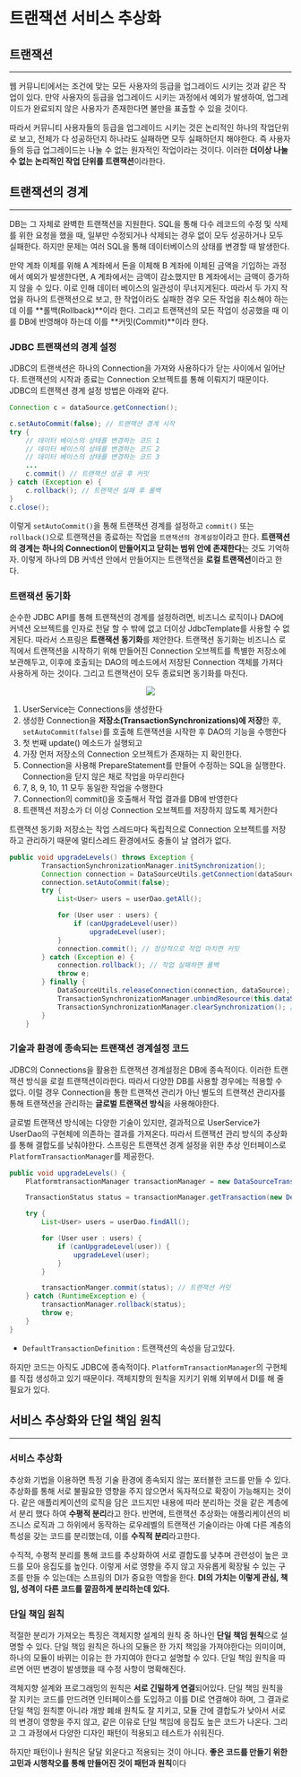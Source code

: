# 트랜잭션 서비스 추상화

## 트랜잭션
---

웹 커뮤니티에서는 조건에 맞는 모든 사용자의 등급을 업그레이드 시키는 것과 같은 작업이 있다. 만약 사용자의 등급을 업그레이드 시키는 과정에서 예외가 발생하여, 업그레이드가 완료되지 않은 사용자가 존재한다면 불만을 표출할 수 있을 것이다.<br/>

따라서 커뮤니티 사용자들의 등급을 업그레이드 시키는 것은 논리적인 하나의 작업단위로 보고, 전체가 다 성공하던지 하나라도 실패하면 모두 실패하던지 해야한다. 즉 사용자들의 등급 업그레이드는 나눌 수 없는 원자적인 작업이라는 것이다. 이러한 **더이상 나눌 수 없는 논리적인 작업 단위를 트랜잭션**이라한다.<br/>

## 트랜잭션의 경계
---

DB는 그 자체로 완벽한 트랜잭션을 지원한다. SQL을 통해 다수 레코드의 수정 및 삭제를 위한 요청을 했을 때, 일부만 수정되거나 삭제되는 경우 없이 모두 성공하거나 모두 실패한다. 하지만 문제는 여러 SQL을 통해 데이터베이스의 상태를 변경할 때 발생한다.<br/>

만약 계좌 이체를 위해 A 계좌에서 돈을 이체해 B 계좌에 이체된 금액을 기입하는 과정에서 예외가 발생한다면, A 계좌에서는 금액이 감소했지만 B 계좌에서는 금액이 증가하지 않을 수 있다. 이로 인해 데이터 베이스의 일관성이 무너지게된다. 따라서 두 가지 작업을 하나의 트랜잭션으로 보고, 한 작업이라도 실패한 경우 모든 작업을 취소해야 하는데 이를 **롤백(Rollback)**이라 한다. 그리고 트랜잭션의 모든 작업이 성공했을 때 이를 DB에 반영해야 하는데 이를 **커밋(Commit)**이라 한다.<br/>

### JDBC 트랜잭션의 경계 설정
JDBC의 트랜색션은 하나의 Connection을 가져와 사용하다가 닫는 사이에서 일어난다. 트랜잭션의 시작과 종료는 Connection 오브젝트를 통해 이뤄지기 때문이다. JDBC의 트랜잭션 경계 설정 방법은 아래와 같다.

```java
Connection c = dataSource.getConnection();

c.setAutoCommit(false); // 트랜잭션 경계 시작
try {
    // 데이터 베이스의 상태를 변경하는 코드 1
    // 데이터 베이스의 상태를 변경하는 코드 2
    // 데이터 베이스의 상태를 변경하는 코드 3
    ...
    c.commit() // 트랜잭션 성공 후 커밋
} catch (Exception e) {
    c.rollback(); // 트랜잭션 실패 후 롤백
}
c.close();
```
이렇게 `setAutoCommit()`을 통해 트랜잭션 경계를 설정하고 `commit()` 또는 `rollback()`으로 트랜잭션을 종료하는 작업을 `트랜잭션의 경계설정`이라고 한다. **트랜잭션의 경계는 하나의 Connection이 만들어지고 닫히는 범위 안에 존재한다**는 것도 기억하자. 이렇게 하나의 DB 커넥션 안에서 만들어지는 트랜잭션을 **로컬 트랜잭션**이라고 한다.<br/>

### 트랜잭션 동기화
순수한 JDBC API를 통해 트랜잭션의 경계를 설정하려면, 비즈니스 로직이나 DAO에 커넥션 오브젝트를 인자로 전달 할 수 밖에 없고 더이상 JdbcTemplate를 사용할 수 없게된다. 따라서 스프링은 **트랜잭션 동기화**를 제안한다. 트랜잭션 동기화는 비즈니스 로직에서 트랜잭션을 시작하기 위해 만들어진 Connection 오브젝트를 특별한 저장소에 보관해두고, 이후에 호출되는 DAO의 메소드에서 저장된 Connection 객체를 가져다 사용하게 하는 것이다. 그리고 트랜잭션이 모두 종료되면 동기화를 마친다.<br/>

<p align=middle>
    <img src=https://user-images.githubusercontent.com/60502370/132179836-a1a0b51e-a16d-405a-974d-bb4b964c9bff.png>
</p>

1. UserService는 Connections을 생성한다
2. 생성한 Connection을 **저장소(TransactionSynchronizations)에 저장**한 후, `setAutoCommit(false)`를 호출해 트랜잭션을 시작한 후 DAO의 기능을 수행한다
3. 첫 번째 update() 메소드가 실행되고
4. 가장 먼저 저장소의 Connection 오브젝트가 존재하는 지 확인한다.
5. Connection을 사용해 PrepareStatement를 만들어 수정하는 SQL을 실행한다. Connection을 닫지 않은 채로 작업을 마무리한다
6. 7, 8, 9, 10, 11 모두 동일한 작업을 수행한다
12. Connection의 commit()을 호출해서 작업 결과를 DB에 반영한다
13. 트랜잭션 저장소가 더 이상 Connection 오브젝트를 저장하지 않도록 제거한다

트랜잭션 동기화 저장소는 작업 스레드마다 독립적으로 Connection 오브젝트를 저장하고 관리하기 때문에 멀티스레드 환경에서도 충돌이 날 염려가 없다.

```java
public void upgradeLevels() throws Exception {
        TransactionSynchronizationManager.initSynchronization();
        Connection connection = DataSourceUtils.getConnection(dataSource);
        connection.setAutoCommit(false);
        try {
            List<User> users = userDao.getAll();

            for (User user : users) {
                if (canUpgradeLevel(user))
                    upgradeLevel(user);
            }
            connection.commit(); // 정상적으로 작업 마치면 커밋
        } catch (Exception e) {
            connection.rollback(); // 작업 실패하면 롤백
            throw e;
        } finally {
            DataSourceUtils.releaseConnection(connection, dataSource); // DB 커넥션을 안전하게 닫는다
            TransactionSynchronizationManager.unbindResource(this.dataSource); // 동기화 작업 종료 및
            TransactionSynchronizationManager.clearSynchronization(); // 저장소 정리
        }
    }
```

### 기술과 환경에 종속되는 트랜잭션 경계설정 코드
JDBC의 Connections을 활용한 트랜잭션 경계설정은 DB에 종속적이다. 이러한 트랜잭션 방식을 로컬 트랜잭션이라한다. 따라서 다양한 DB를 사용할 경우에는 적용할 수 없다. 이럴 경우 Connection을 통한 트랜잭션 관리가 아닌 별도의 트랜잭션 관리자를 통해 트랜잭션을 관리하는 **글로벌 트랜잭션 방식**을 사용해야한다.<br/>

글로벌 트랜잭션 방식에는 다양한 기술이 있지만, 결과적으로 UserService가 UserDao의 구현체에 의존하는 결과를 가져온다. 따라서 트랜잭션 관리 방식의 추상화를 통해 결합도를 낮춰야한다. 스프링은 트랜잭션 경계 설정을 위한 추상 인터페이스로 `PlatformTransactionManager`를 제공한다.

```java
public void upgradeLevels() {
    PlatformtransactionManager transactionManager = new DataSourceTransactionManager(datasource);

    TransactionStatus status = transactionManager.getTransaction(new DefaultTransactionDefinition()); // 트랜잭션 시작

    try {
        List<User> users = userDao.findAll();

        for (User user : users) {
            if (canUpgradeLevel(user)) {
                upgradeLevel(user);
            }
        }

        transactionManger.commit(status); // 트랜잭션 커밋
    } catch (RuntimeException e) {
        transactionManager.rollback(status);
        throw e;
    }
}
```

- `DefaultTransactionDefinition` : 트랜잭션의 속성을 담고있다.

하지만 코드는 아직도 JDBC에 종속적이다. `PlatformTransactionManager`의 구현체를 직접 생성하고 있기 때문이다. 객체지향의 원칙을 지키기 위해 외부에서 DI를 해 줄 필요가 있다. 

## 서비스 추상화와 단일 책임 원칙
---

### 서비스 추상화
추상화 기법을 이용하면 특정 기술 환경에 종속되지 않는 포터블한 코드를 만들 수 있다. 추상화를 통해 서로 불필요한 영향을 주지 않으면서 독자적으로 확장이 가능해지는 것이다. 같은 애플리케이션의 로직을 담은 코드지만 내용에 따라 분리하는 것을 같은 계층에서 분리 했다 하여 **수평적 분리**라고 한다. 반면에, 트랜잭션 추상화는 애플리케이션의 비즈니스 로직과 그 하위에서 동작하는 로우레벨의 트랜잭션 기술이라는 아예 다른 계층의 특성을 갖는 코드를 분리했는데, 이를 **수직적 분리**라고한다.<br/>

수직적, 수평적 분리를 통해 코드를 추상화하여 서로 결합도를 낮추며 관련성이 높은 코드를 모아 응집도를 높인다. 이렇게 서로 영향을 주지 않고 자유롭게 확장될 수 있는 구조를 만들 수 있는데는 스프링의 DI가 중요한 역할을 한다. **DI의 가치는 이렇게 관심, 책임, 성격이 다른 코드를 깔끔하게 분리하는데 있다.**<br/>

### 단일 책임 원칙
적절한 분리가 가져오는 특징은 객체지향 설계의 원칙 중 하나인 **단일 책임 원칙**으로 설명할 수 있다. 단일 책임 원칙은 하나의 모듈은 한 가지 책임을 가져야한다는 의미이며, 하나의 모듈이 바뀌는 이유는 한 가지여야 한다고 설명할 수 있다. 단일 책임 원칙을 따르면 어떤 변경이 발생했을 때 수정 사항이 명확해진다.<br/>

객체지향 설계와 프로그래밍의 원칙은 **서로 긴밀하게 연결**되어있다. 단일 책임 원칙을 잘 지키는 코드를 만드려면 인터페이스를 도입하고 이를 DI로 연결해야 하며, 그 결과로 단일 책임 원칙뿐 아니라 개방 폐쇄 원칙도 잘 지키고, 모듈 간에 결합도가 낮아서 서로의 변경이 영향을 주지 않고, 같은 이유로 단일 책임에 응집도 높은 코드가 나온다. 그리고 그 과정에서 다양한 디자인 패턴이 적용되고 테스트가 쉬워진다.<br/>

하지만 패턴이나 원칙은 달달 외운다고 적용되는 것이 아니다. **좋은 코드를 만들기 위한 고민과 시행착오를 통해 만들어진 것이 패턴과 원칙**이다 



